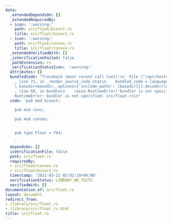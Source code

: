 ```yaml
---
data:
  _extendedDependsOn: []
  _extendedRequiredBy:
  - icon: ':warning:'
    path: src/float/bisect.rs
    title: src/float/bisect.rs
  - icon: ':warning:'
    path: src/float/convex.rs
    title: src/float/convex.rs
  _extendedVerifiedWith: []
  _isVerificationFailed: false
  _pathExtension: rs
  _verificationStatusIcon: ':warning:'
  attributes: {}
  bundledCode: "Traceback (most recent call last):\n  File \"/opt/hostedtoolcache/Python/3.9.2/x64/lib/python3.9/site-packages/onlinejudge_verify/documentation/build.py\"\
    , line 71, in _render_source_code_stat\n    bundled_code = language.bundle(stat.path,\
    \ basedir=basedir, options={'include_paths': [basedir]}).decode()\n  File \"/opt/hostedtoolcache/Python/3.9.2/x64/lib/python3.9/site-packages/onlinejudge_verify/languages/user_defined.py\"\
    , line 68, in bundle\n    raise RuntimeError('bundler is not specified: {}'.format(path.as_posix()))\n\
    RuntimeError: bundler is not specified: src/float.rs\n"
  code: 'pub mod bisect;

    pub mod conv;

    pub mod convex;


    pub type Float = f64;

    '
  dependsOn: []
  isVerificationFile: false
  path: src/float.rs
  requiredBy:
  - src/float/convex.rs
  - src/float/bisect.rs
  timestamp: '2021-03-21 02:02:18+09:00'
  verificationStatus: LIBRARY_NO_TESTS
  verifiedWith: []
documentation_of: src/float.rs
layout: document
redirect_from:
- /library/src/float.rs
- /library/src/float.rs.html
title: src/float.rs
---
```

